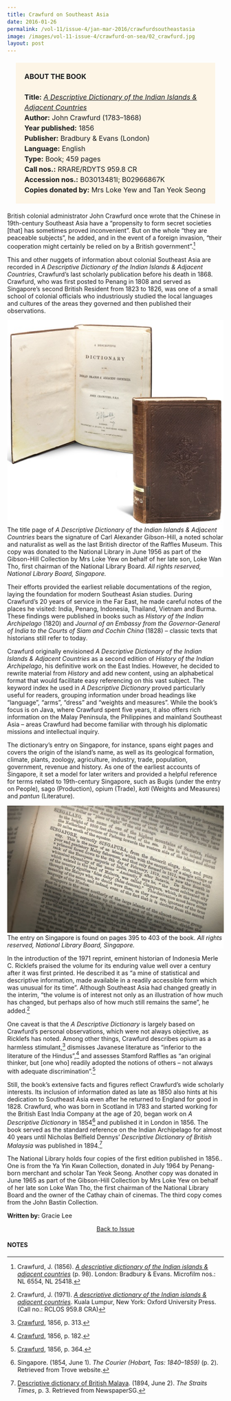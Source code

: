 ```yaml
---
title: Crawfurd on Southeast Asia
date: 2016-01-26
permalink: /vol-11/issue-4/jan-mar-2016/crawfurdsoutheastasia
image: /images/vol-11-issue-4/crawfurd-on-sea/02_crawfurd.jpg
layout: post
---
```

<span style="background-colour: #fdf5e6; padding: 20px; margin: 20px; background:#fdf5e6; display:block; font-size:1rem; line-height:1.5rem;"><b>ABOUT THE BOOK</b>
<br><br>
	<b>Title:</b> <i><a href="https://eresources.nlb.gov.sg/printheritage/detail/2f493163-969c-482a-aa4d-982efd9c5e7b.aspx">A Descriptive Dictionary of the Indian Islands & Adjacent Countries</a></i>
<br>
<b>Author:</b> John Crawfurd (1783–1868)
<br>
<b>Year published:</b> 1856
<br>
<b>Publisher:</b> Bradbury & Evans (London)
<br>
<b>Language:</b> English
<br>
<b>Type:</b> Book; 459 pages
<br>
<b>Call nos.:</b> RRARE/RDYTS 959.8 CR
<br>
<b>Accession nos.:</b> B03013481I; B02966867K
<br>
<b>Copies donated by:</b> Mrs Loke Yew and Tan Yeok Seong</span>

British colonial administrator John Crawfurd once wrote that the Chinese in 19th-century Southeast Asia have a “propensity to form secret societies [that] has sometimes proved inconvenient”. But on the whole “they are peaceable subjects”, he added, and in the event of a foreign invasion, “their cooperation might certainly be relied on by a British government”.[^1]

This and other nuggets of information about colonial Southeast Asia are recorded in *A Descriptive Dictionary of the Indian Islands & Adjacent Countries*, Crawfurd’s last scholarly publication before his death in 1868. Crawfurd, who was first posted to Penang in 1808 and served as Singapore’s second British Resident from 1823 to 1826, was one of a small school of colonial officials who industriously studied the local languages and cultures of the areas they governed and then published their observations.

<div style="background-color: white;"><img style="width:600px" src="/images/vol-11-issue-4/crawfurd-on-sea/02a_crawfurd.jpg">The title page of <i>A Descriptive Dictionary of the Indian Islands & Adjacent Countries</i> bears the signature of Carl Alexander Gibson-Hill, a noted scholar and naturalist as well as the last British director of the Raffles Museum. This copy was donated to the National Library in June 1956 as part of the Gibson-Hill Collection by Mrs Loke Yew on behalf of her late son, Loke Wan Tho, first chairman of the National Library Board. <i>All rights reserved, National Library Board, Singapore.</i></div>

Their efforts provided the earliest reliable documentations of the region, laying the foundation for modern Southeast Asian studies. During Crawfurd’s 20 years of service in the Far East, he made careful notes of the places he visited: India, Penang, Indonesia, Thailand, Vietnam and Burma. These findings were published in books such as *History of the Indian Archipelago* (1820) and *Journal of an Embassy from the Governor-General of India to the Courts of Siam and Cochin China* (1828) – classic texts that historians still refer to today.

Crawfurd originally envisioned *A Descriptive Dictionary of the Indian Islands & Adjacent Countries* as a second edition of *History of the Indian Archipelago*, his definitive work on the East Indies. However, he decided to rewrite material from *History* and add new content, using an alphabetical format that would facilitate easy referencing on this vast subject. The keyword index he used in *A Descriptive Dictionary* proved particularly useful for readers, grouping information under broad headings like “language”, “arms”, “dress” and “weights and measures”. While the book’s focus is on Java, where Crawfurd spent five years, it also offers rich information on the Malay Peninsula, the Philippines and mainland Southeast Asia – areas Crawfurd had become familiar with through his diplomatic missions and intellectual inquiry.

The dictionary’s entry on Singapore, for instance, spans eight pages and covers the origin of the island’s name, as well as its geological formation, climate, plants, zoology, agriculture, industry, trade, population, government, revenue and history. As one of the earliest accounts of Singapore, it set a model for later writers and provided a helpful reference for terms related to 19th-century Singapore, such as Bugis (under the entry on People), sago (Production), opium (Trade), *kati* (Weights and Measures) and *pantun* (Literature).

<div style="background-color: white;"><img style="width:700px" src="/images/vol-11-issue-4/crawfurd-on-sea/01a_crawfurd.jpg">The entry on Singapore is found on pages 395 to 403 of the book. <i>All rights reserved, National Library Board, Singapore.</i></div>

In the introduction of the 1971 reprint, eminent historian of Indonesia Merle C. Ricklefs praised the volume for its enduring value well over a century after it was first printed. He described it as “a mine of statistical and descriptive information, made available in a readily accessible form which was unusual for its time”. Although Southeast Asia had changed greatly in the interim, “the volume is of interest not only as an illustration of how much has changed, but perhaps also of how much still remains the same”, he added.[^2]

One caveat is that the *A Descriptive Dictionary* is largely based on Crawfurd’s personal observations, which were not always objective, as Ricklefs has noted. Among other things, Crawfurd describes opium as a harmless stimulant,[^3] dismisses Javanese literature as “inferior to the literature of the Hindus”,[^4] and assesses Stamford Raffles as “an original thinker, but [one who] readily adopted the notions of others – not always with adequate discrimination”.[^5]

Still, the book’s extensive facts and figures reflect Crawfurd’s wide scholarly interests. Its inclusion of information dated as late as 1850 also hints at his dedication to Southeast Asia even after he returned to England for good in 1828. Crawfurd, who was born in Scotland in 1783 and started working for the British East India Company at the age of 20, began work on *A Descriptive Dictionary* in 1854[^6] and published it in London in 1856. The book served as the standard reference on the Indian Archipelago for almost 40 years until Nicholas Belfield Dennys’ *Descriptive Dictionary of British Malaysia* was published in 1894.[^7]

The National Library holds four copies of the first edition published in 1856.. One is from the Ya Yin Kwan Collection, donated in July 1964 by Penang-born merchant and scholar Tan Yeok Seong. Another copy was donated in June 1965 as part of the Gibson-Hill Collection by Mrs Loke Yew on behalf of her late son Loke Wan Tho, the first chairman of the National Library Board and the owner of the Cathay chain of cinemas. The third copy comes from the John Bastin Collection.

**Written by:** Gracie Lee

<a href="/vol-11/issue-4/jan-mar-2016/"><center>Back to Issue</center></a>

#### **NOTES**

[^1]:Crawfurd, J. (1856). *[A descriptive dictionary of the Indian islands & adjacent countries](http://eservice.nlb.gov.sg/item_holding_s.aspx?bid=77333)* (p. 98). London: Bradbury & Evans. Microfilm nos.: NL 6554, NL 25418.

[^2]:Crawfurd, J. (1971). *[A descriptive dictionary of the Indian islands & adjacent countries](http://eservice.nlb.gov.sg/item_holding_s.aspx?bid=77333)*. Kuala Lumpur, New York: Oxford University Press. (Call no.: RCLOS 959.8 CRA) 

[^3]:[Crawfurd](http://eresources.nlb.gov.sg/printheritage/detail/2f493163-969c-482a-aa4d-982efd9c5e7b.aspx), 1856, p. 313.

[^4]:[Crawfurd](http://eresources.nlb.gov.sg/printheritage/detail/2f493163-969c-482a-aa4d-982efd9c5e7b.aspx), 1856, p. 182.

[^5]:[Crawfurd](http://eresources.nlb.gov.sg/printheritage/detail/2f493163-969c-482a-aa4d-982efd9c5e7b.aspx), 1856, p. 364.

[^6]:Singapore. (1854, June 1). *The Courier (Hobart, Tas: 1840–1859)* (p. 2). Retrieved from Trove website.

[^7]:[Descriptive dictionary of British Malaya](http://eresources.nlb.gov.sg/newspapers/Digitised/Article/straitstimes18940602-1.2.51). (1894, June 2). *The Straits Times*, p. 3. Retrieved from NewspaperSG.